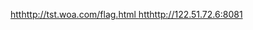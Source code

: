 [htthttp://tst.woa.com/flag.html ](http://tst.woa.com/flag.html )
[htthttp://122.51.72.6:8081 ](http://122.51.72.6:8081 )
